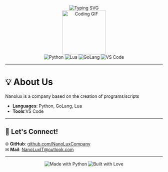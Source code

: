 
<div align="center">
  <img src="https://readme-typing-svg.demolab.com?font=Fira+Code&size=24&pause=1000&color=1FDA9A&center=true&vCenter=true&width=600&lines=Welcome+to+our+GitHub!+✨;Exploring+the+World+of+Code+🌍;Good+Luck+Bro+😎;Have+A+Good+Day+😊;NanoLux Company" alt="Typing SVG" />
</div>
<div align="center">
  <img src="https://media.giphy.com/media/QssGEmpkyEOhBCb7e1/giphy.gif" width="140px" alt="Coding GIF">
</div>

<div align="center">
  <img src="https://img.shields.io/badge/Python-3776AB?style=for-the-badge&logo=python&logoColor=white" alt="Python"> 
  <img src="https://img.shields.io/badge/Lua-2C2D72?style=for-the-badge&logo=lua&logoColor=white" alt="Lua"> 
  <img src="https://img.shields.io/badge/GoLang-00ADD8?style=for-the-badge&logo=go&logoColor=white" alt="GoLang"> 
  <img src="https://img.shields.io/badge/VS%20Code-0078D4?style=for-the-badge&logo=visualstudiocode&logoColor=white" alt="VS Code">
</div>

---

# 💡 About Us

Nanolux is a company based on the creation of programs/scripts
- **Languages**: Python, GoLang, Lua
- **Tools**:VS Code 

---

## 🌟 Let's Connect!

🌐 **GitHub**: [github.com/NanoLuxCompany](https://github.com/NanoLuxCompany)  
✉ **Mail**: NanoLuxIT@outlook.com

---

<div align="center">
  <img src="https://forthebadge.com/images/badges/made-with-python.svg" alt="Made with Python">  
  <img src="https://forthebadge.com/images/badges/built-with-love.svg" alt="Built with Love">  
</div>
